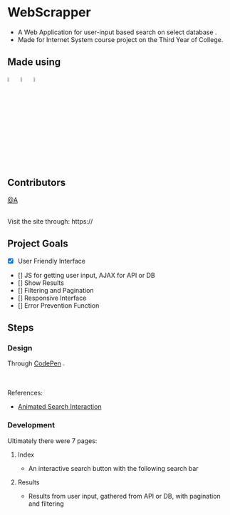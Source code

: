 # WebScrapper
- A Web Application for user-input based search on select database .<br>
- Made for Internet System course project on the Third Year of College.<br>

## Made using
<p>
 <img style="width:5%" src="https://cdn.jsdelivr.net/gh/devicons/devicon/icons/css3/css3-original.svg">
 <img style="width:5%" src="https://cdn.jsdelivr.net/gh/devicons/devicon/icons/html5/html5-original.svg">
 <img style="width:5%" src="https://cdn.jsdelivr.net/gh/devicons/devicon/icons/javascript/javascript-original.svg">
</p>

## Contributors
[@A](https://github.com/)
 
<br>
Visit the site through: https://

## Project Goals
- [x] User Friendly Interface
- [] JS for getting user input, AJAX for API or DB
- [] Show Results
- [] Filtering and Pagination
- [] Responsive Interface
- [] Error Prevention Function

## Steps
### Design

Through [CodePen](https://codepen.io) <img style="width:1%" src="https://cdn.worldvectorlogo.com/logos/figma-1.svg"><br><br>References:
- [Animated Search Interaction](https://codepen.io/jkantner/pen/eYmvvqQ)


### Development

Ultimately there were 7 pages:

1. Index
   - An interactive search button with the following search bar

2. Results
   - Results from user input, gathered from API or DB, with pagination and filtering
